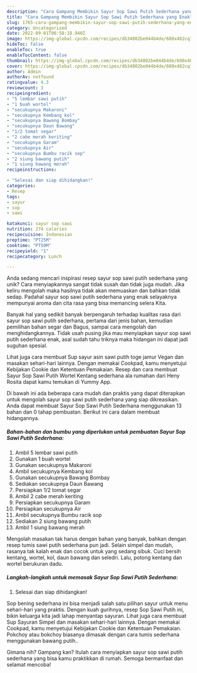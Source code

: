 ```yaml
---
description: "Cara Gampang Membikin Sayur Sop Sawi Putih Sederhana yang Enak"
title: "Cara Gampang Membikin Sayur Sop Sawi Putih Sederhana yang Enak"
slug: 1765-cara-gampang-membikin-sayur-sop-sawi-putih-sederhana-yang-enak
category: Uncategorized
date: 2022-09-01T06:58:18.940Z
image: https://img-global.cpcdn.com/recipes/db34802be044b4de/680x482cq70/sayur-sop-sawi-putih-sederhana-foto-resep-utama.jpg
hideToc: false
enableToc: true
enableTocContent: false
thumbnail: https://img-global.cpcdn.com/recipes/db34802be044b4de/680x482cq70/sayur-sop-sawi-putih-sederhana-foto-resep-utama.jpg
cover: https://img-global.cpcdn.com/recipes/db34802be044b4de/680x482cq70/sayur-sop-sawi-putih-sederhana-foto-resep-utama.jpg
author: Admin
authorAv: notfound
ratingvalue: 4.3
reviewcount: 3
recipeingredient:
- "5 lembar sawi putih"
- "1 buah wortel"
- "secukupnya Makaroni"
- "secukupnya Kembang kol"
- "secukupnya Bawang Bombay"
- "secukupnya Daun Bawang"
- "1/2 tomat segar"
- "2 cabe merah keriting"
- "secukupnya Garam"
- "secukupnya Air"
- "secukupnya Bumbu racik sop"
- "2 siung bawang putih"
- "1 siung bawang merah"
recipeinstructions:

- "Selesai dan siap dihidangkan!"
categories:
- Resep
tags:
- sayur
- sop
- sawi

katakunci: sayur sop sawi 
nutrition: 274 calories
recipecuisine: Indonesian
preptime: "PT25M"
cooktime: "PT50M"
recipeyield: "1"
recipecategory: Lunch

---
```





Anda sedang mencari inspirasi resep sayur sop sawi putih sederhana yang unik? Cara menyiapkannya sangat tidak susah dan tidak juga mudah. Jika keliru mengolah maka hasilnya tidak akan memuaskan dan bahkan tidak sedap. Padahal sayur sop sawi putih sederhana yang enak selayaknya mempunyai aroma dan cita rasa yang bisa memancing selera Kita.





Banyak hal yang sedikit banyak berpengaruh terhadap kualitas rasa dari sayur sop sawi putih sederhana, pertama dari jenis bahan, kemudian pemilihan bahan segar dan Bagus, sampai cara mengolah dan menghidangkannya. Tidak usah pusing jika mau menyiapkan sayur sop sawi putih sederhana enak,      asal sudah tahu triknya maka hidangan ini dapat jadi suguhan spesial.














Lihat juga cara membuat Sup sayur asin sawi putih toge jamur Vegan dan masakan sehari-hari lainnya. Dengan memakai Cookpad, kamu menyetujui Kebijakan Cookie dan Ketentuan Pemakaian. Resep dan cara membuat Sayur Sop Sawi Putih Wortel Kentang sederhana ala rumahan dari Heny Rosita dapat kamu temukan di Yummy App.






Di bawah ini ada beberapa cara mudah dan praktis yang dapat diterapkan untuk mengolah sayur sop sawi putih sederhana yang siap dikreasikan. Anda dapat membuat Sayur Sop Sawi Putih Sederhana menggunakan 13 bahan dan 0 tahap pembuatan. Berikut ini cara dalam membuat hidangannya.

<!--inarticleads1-->

##### Bahan-bahan dan bumbu yang diperlukan untuk pembuatan Sayur Sop Sawi Putih Sederhana:

1. Ambil 5 lembar sawi putih
1. Gunakan 1 buah wortel
1. Gunakan secukupnya Makaroni
1. Ambil secukupnya Kembang kol
1. Gunakan secukupnya Bawang Bombay
1. Sediakan secukupnya Daun Bawang
1. Persiapkan 1/2 tomat segar
1. Ambil 2 cabe merah keriting
1. Persiapkan secukupnya Garam
1. Persiapkan secukupnya Air
1. Ambil secukupnya Bumbu racik sop
1. Sediakan 2 siung bawang putih
1. Ambil 1 siung bawang merah


Mengolah masakan tak harus dengan bahan yang banyak, bahkan dengan resep tumis sawi putih sederhana pun jadi. Selain simpel dan mudah, rasanya tak kalah enak dan cocok untuk yang sedang sibuk. Cuci bersih kentang, wortel, kol, daun bawang dan seledri. Lalu, potong kentang dan wortel berukuran dadu. 

<!--inarticleads2-->

##### Langkah-langkah untuk memasak Sayur Sop Sawi Putih Sederhana:


1. Selesai dan siap dihidangkan!

Sop bening sederhana ini bisa menjadi salah satu pilihan sayur untuk menu sehari-hari yang praktis. Dengan kuah gurihnya, resep Sop Sawi Putih ini, bikin keluarga kita jadi lahap menyantap sayuran. Lihat juga cara membuat Sup Sayuran Simpel dan masakan sehari-hari lainnya. Dengan memakai Cookpad, kamu menyetujui Kebijakan Cookie dan Ketentuan Pemakaian. Pokchoy atau bokchoy biasanya dimasak dengan cara tumis sederhana menggunakan bawang putih.. 

Gimana nih? Gampang kan? Itulah cara menyiapkan sayur sop sawi putih sederhana yang bisa kamu praktikkan di rumah. Semoga bermanfaat dan selamat mencoba!
